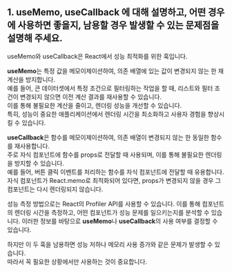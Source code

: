 ## 1. useMemo, useCallback 에 대해 설명하고, 어떤 경우에 사용하면 좋을지, 남용할 경우 발생할 수 있는 문제점을 설명해 주세요.

useMemo와 useCallback은 React에서 성능 최적화를 위한 훅입니다.

**useMemo**는 특정 값을 메모이제이션하여, 의존 배열에 있는 값이 변경되지 않는 한 재계산을 방지합니다. <br>
예를 들어, 큰 데이터셋에서 특정 조건으로 필터링하는 작업을 할 때, 리스트와 필터 조건이 변경되지 않으면 이전 계산 결과를 재사용할 수 있습니다. <br>
이를 통해 불필요한 계산을 줄이고, 렌더링 성능을 개선할 수 있습니다. <br>
특히, 성능이 중요한 애플리케이션에서 렌더링 시간을 최소화하고 사용자 경험을 향상시킬 수 있습니다.

**useCallback**은 함수를 메모이제이션하여, 의존 배열이 변경되지 않는 한 동일한 함수를 재사용합니다. <br>
주로 자식 컴포넌트에 함수를 props로 전달할 때 사용되며, 이를 통해 불필요한 렌더링을 방지할 수 있습니다. <br>
예를 들어, 버튼 클릭 이벤트를 처리하는 함수를 자식 컴포넌트에 전달할 때 유용합니다. <br>
자식 컴포넌트가 React.memo로 최적화되어 있다면, props가 변경되지 않을 경우 그 컴포넌트는 다시 렌더링되지 않습니다.

성능 측정 방법으로는 React의 Profiler API를 사용할 수 있습니다. 이를 통해 컴포넌트의 렌더링 시간을 측정하고, 어떤 컴포넌트가 성능 문제를 일으키는지를 분석할 수 있습니다. 이러한 정보를 바탕으로 **useMemo**나 **useCallback**의 사용 여부를 결정할 수 있습니다.

하지만 이 두 훅을 남용하면 성능 저하나 메모리 사용 증가와 같은 문제가 발생할 수 있습니다. <br>
따라서 꼭 필요한 상황에서만 사용하는 것이 중요합니다.


